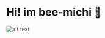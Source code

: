# Hi! im bee-michi 👋

![alt text](https://github.com/bee-Michi/bee-Michi/blob/main/image.jpg?raw=true)
